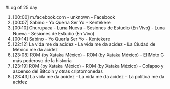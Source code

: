 #Log of 25 day

1. [00:00] m.facebook.com - unknown - Facebook
1. [00:07] Sabino - Yo Quería Ser Yo - Kentekere
1. [00:10] Churupaca - Luna Nueva - Sesiones de Estudio (En Vivo) - Luna Nueva - Sesiones de Estudio (En Vivo)
1. [00:14] Sabino - Yo Quería Ser Yo - Kentekere
1. [22:12] La vida me da acidez - La vida me da acidez - La Ciudad de México me da acidez
1. [23:08] ROM (by Xataka México) - ROM (by Xataka México) - El Moto G más poderoso de la historia
1. [23:19] ROM (by Xataka México) - ROM (by Xataka México) - Colapso y ascenso del Bitcoin y otras criptomonedas
1. [23:43] La vida me da acidez - La vida me da acidez - La política me da acidez

